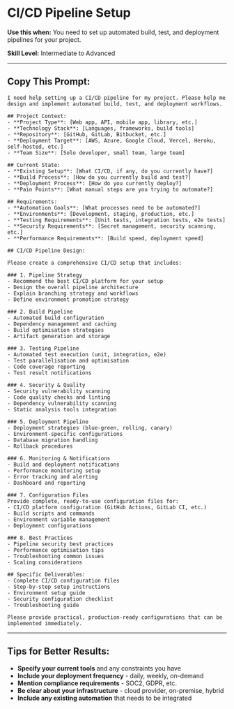 # CI/CD Pipeline Setup

**Use this when:** You need to set up automated build, test, and deployment pipelines for your project.

**Skill Level:** Intermediate to Advanced

---

## Copy This Prompt:

```
I need help setting up a CI/CD pipeline for my project. Please help me design and implement automated build, test, and deployment workflows.

## Project Context:
- **Project Type**: [Web app, API, mobile app, library, etc.]
- **Technology Stack**: [Languages, frameworks, build tools]
- **Repository**: [GitHub, GitLab, Bitbucket, etc.]
- **Deployment Target**: [AWS, Azure, Google Cloud, Vercel, Heroku, self-hosted, etc.]
- **Team Size**: [Solo developer, small team, large team]

## Current State:
- **Existing Setup**: [What CI/CD, if any, do you currently have?]
- **Build Process**: [How do you currently build and test?]
- **Deployment Process**: [How do you currently deploy?]
- **Pain Points**: [What manual steps are you trying to automate?]

## Requirements:
- **Automation Goals**: [What processes need to be automated?]
- **Environments**: [Development, staging, production, etc.]
- **Testing Requirements**: [Unit tests, integration tests, e2e tests]
- **Security Requirements**: [Secret management, security scanning, etc.]
- **Performance Requirements**: [Build speed, deployment speed]

## CI/CD Pipeline Design:

Please create a comprehensive CI/CD setup that includes:

### 1. Pipeline Strategy
- Recommend the best CI/CD platform for your setup
- Design the overall pipeline architecture
- Explain branching strategy and workflows
- Define environment promotion strategy

### 2. Build Pipeline
- Automated build configuration
- Dependency management and caching
- Build optimisation strategies
- Artifact generation and storage

### 3. Testing Pipeline
- Automated test execution (unit, integration, e2e)
- Test parallelisation and optimisation
- Code coverage reporting
- Test result notifications

### 4. Security & Quality
- Security vulnerability scanning
- Code quality checks and linting
- Dependency vulnerability scanning
- Static analysis tools integration

### 5. Deployment Pipeline
- Deployment strategies (blue-green, rolling, canary)
- Environment-specific configurations
- Database migration handling
- Rollback procedures

### 6. Monitoring & Notifications
- Build and deployment notifications
- Performance monitoring setup
- Error tracking and alerting
- Dashboard and reporting

### 7. Configuration Files
Provide complete, ready-to-use configuration files for:
- CI/CD platform configuration (GitHub Actions, GitLab CI, etc.)
- Build scripts and commands
- Environment variable management
- Deployment configurations

### 8. Best Practices
- Pipeline security best practices
- Performance optimisation tips
- Troubleshooting common issues
- Scaling considerations

## Specific Deliverables:
- Complete CI/CD configuration files
- Step-by-step setup instructions
- Environment setup guide
- Security configuration checklist
- Troubleshooting guide

Please provide practical, production-ready configurations that can be implemented immediately.
```

---

## Tips for Better Results:

- **Specify your current tools** and any constraints you have
- **Include your deployment frequency** - daily, weekly, on-demand
- **Mention compliance requirements** - SOC2, GDPR, etc.
- **Be clear about your infrastructure** - cloud provider, on-premise, hybrid
- **Include any existing automation** that needs to be integrated 